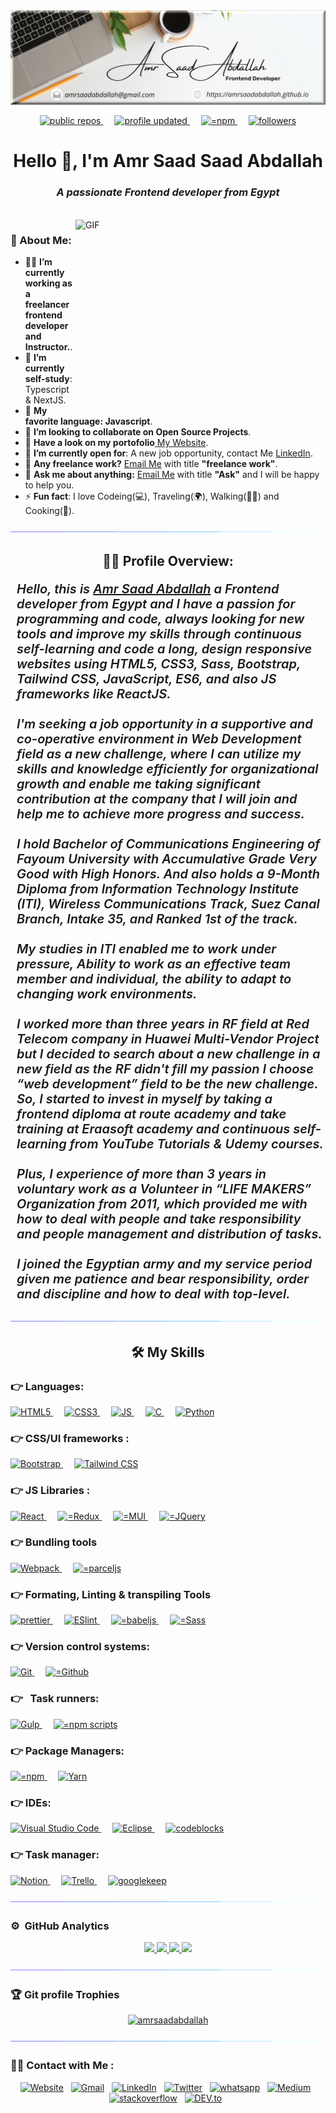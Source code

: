 <img src="./assets/banner.png" alt="amr saad banner">
<br />

 <p align="center">
<!-- <a href="github.com/amrsaadabdallah" target="_blank" rel="noreferrer"> <img alt="account age" src="https://badges.pufler.dev/years/amrsaadabdallah/?style=for-the-badge&color=27a4fb&logo=github&label=Account+Age"/> </a>
&emsp; -->
<a href="github.com/amrsaadabdallah" target="_blank" rel="noreferrer"> <img alt="public repos" src="https://badges.pufler.dev/repos/amrsaadabdallah/?style=for-the-badge&color=27a4fb&logo=github&label=Public+Repos"/> </a>
&emsp;
<a href="github.com/amrsaadabdallah" target="_blank" rel="noreferrer"> <img alt="profile updated" src="https://badges.pufler.dev/updated/amrsaadabdallah/amrsaadabdallah?style=for-the-badge&color=27a4fb&logo=github&label=Profile+Updated"/> </a>
&emsp;
<a href="github.com/amrsaadabdallah">
    <img alt="=npm" src="https://visitor-badge.glitch.me/badge?page_id=amrsaadabdallah.amrsaadabdallah" height="27px"/>
  </a>
 &emsp;
<a href="github.com/amrsaadabdallah" target="_blank" rel="noreferrer"> <img alt="followers" src="https://img.shields.io/github/followers/amrsaadabdallah?label=Follow&style=social" height="27px"/> </a>
</p>

<h1 align="center">Hello 👋, I'm Amr Saad Saad Abdallah</h1>
<h3 align="center" style="font-style:italic">A passionate Frontend developer from Egypt</h3>

<br />

<img align="right" alt="GIF" width="400"  height="300" src="https://github.com/abhisheknaiidu/abhisheknaiidu/blob/master/code.gif?raw=true"  />

### 🧑&nbsp;About Me:

- 👨‍💻 **I’m currently working as a freelancer frontend developer and Instructor.**.
- 🌱 **I’m currently self-study**: Typescript & NextJS.
- 💖 **My favorite language: Javascript**.
- 👯 **I’m looking to collaborate on Open Source Projects**.
- 👀 **Have a look on my portofolio**<a href="https://amrsaadabdallah.github.io"> My Website</a>.
- 🔎 **I’m currently open for**: A new job opportunity, contact Me <a href="https://www.linkedin.com/in/amrsaadabdallah">LinkedIn</a>.
- 💼 **Any freelance work?** <a href="mailto:amrsaadabdallah@gmail.com">Email Me</a> with title **"freelance work"**.
- 💬 **Ask me about anything:** <a href="mailto:amrsaadabdallah@gmail.com">Email Me</a> with title **"Ask"** and I will be happy to help you.
- ⚡ **Fun fact**: I love Codeing(💻), Traveling(🌍), Walking(🚶‍♂️) and Cooking(🍕).

<img src="./assets/ruler.gif">

<h2 align="center">👨‍💻&nbsp;Profile Overview: </h2>

<div align=left style="font-style: italic; font-weight: 600; margin-top: 20px;margin-left: 10px">
    <p style="font-size: 20px; font-weight: 600">
     Hello, this is <a href="https://amrsaadabdallah.github.io">Amr Saad Abdallah</a> a Frontend developer from Egypt and I have a passion for programming and code, always looking for new tools and improve my skills through continuous self-learning and code a long, design responsive websites using HTML5, CSS3, Sass, Bootstrap, Tailwind CSS, JavaScript, ES6, and also JS frameworks like ReactJS.
      <br><br>
      I'm  seeking a job opportunity in a supportive and co-operative environment in Web Development field as a new challenge, where I can utilize my skills and knowledge efficiently for organizational growth and enable me taking significant contribution at the company that I will join and help me to achieve more progress and success.
      <br><br>
      I hold Bachelor of Communications Engineering of Fayoum University with Accumulative Grade Very Good with High Honors. And also holds a 9-Month Diploma from Information Technology Institute (ITI), Wireless Communications Track, Suez Canal Branch, Intake 35, and Ranked 1st of the track.<br><br>
      My studies in ITI enabled me to work under pressure, Ability to work as an effective team member and individual, the ability to adapt to changing work environments.
      <br><br>
      I worked more than three years in RF field at Red Telecom company in Huawei Multi-Vendor Project but I decided to search about a new challenge in a new field as the RF didn't fill my passion I choose “web development” field to be the new challenge. So, I started to invest in myself by taking a frontend diploma at route academy and take training at Eraasoft academy and continuous self-learning from YouTube Tutorials & Udemy courses.
      <br><br>
      Plus, I experience of more than 3 years in voluntary work as a Volunteer in “LIFE MAKERS” Organization from 2011, which provided me with how to deal with people and take responsibility and people management and distribution of tasks.
      <br><br>
      I joined the Egyptian army and my service period given me patience and bear responsibility, order and discipline and how to deal with top-level.
  </p>
</div>

<img src="./assets/ruler.gif">

<h2 align="center">🛠️ My Skills</h2>

<h3>👉&nbsp;Languages:</h3>
<p>
  <a href="https://developer.mozilla.org/en-US/docs/Web/HTML">
    <img alt="HTML5" src="https://img.shields.io/badge/HTML-e34f26?style=for-the-badge&logo=html5&logoColor=white"/>
  </a>
&emsp;
<a href="https://developer.mozilla.org/en-US/docs/Web/CSS">
    <img alt="CSS3" src="https://img.shields.io/badge/CSS3-2299F8?style=for-the-badge&logo=CSS3&logoColor=white"/>
  </a>
  &emsp;
<a href="https://developer.mozilla.org/en-US/docs/Web/JavaScript">
    <img alt="JS" src="https://img.shields.io/badge/Javascript-f7df1e?style=for-the-badge&logo=Javascript&logoColor=white"/>
  </a>
    &emsp;
<a href="https://www.tutorialspoint.com/cprogramming/index.htm">
    <img alt="C" src="https://img.shields.io/badge/Programming-5766B6?style=for-the-badge&logo=C&logoColor=white"/>
  </a>
 &emsp;
<a href="https://www.python.org">
    <img alt="Python" src="https://img.shields.io/badge/ Python-F2A22C?style=for-the-badge&logo=python&logoColor=white"/>
  </a>
</p>

<h3>👉&nbsp;CSS/UI frameworks : </h3>
<p>
<a href="https://getbootstrap.com" target="_blank" rel="noreferrer">  <img alt="Bootstrap" src="https://img.shields.io/badge/Bootstrap-533979?style=for-the-badge&logo=Bootstrap&logoColor=white"/> </a>
&emsp;
<a href="https://tailwindcss.com/">
    <img alt="Tailwind CSS" src="https://img.shields.io/badge/Tailwind CSS-19B5B2?style=for-the-badge&logo=tailwindcss&logoColor=white"/>
  </a>
</p>

<h3>👉&nbsp;JS Libraries : </h3>
<p>
<a href="https://reactjs.org/" target="_blank" rel="noreferrer">  <img alt="React" src="https://img.shields.io/badge/React-00d8ff?style=for-the-badge&logo=React&logoColor=white"/> </a>
&emsp;
<a href="https://redux.js.org">
    <img alt="=Redux" src="https://img.shields.io/badge/Redux-764ABC?style=for-the-badge&logo=Redux&logoColor=white"/>
  </a>
  &emsp;
  <a href="https://mui.com">
    <img alt="=MUI" src="https://img.shields.io/badge/MUI-007FFF?style=for-the-badge&logo=MUI&logoColor=white"/>
  </a>
  &emsp;
<a href="https://jquery.com">
    <img alt="=JQuery" src="https://img.shields.io/badge/JQuery-0769AD?style=for-the-badge&logo=JQuery&logoColor=white"/>
  </a>
</p>

<h3>👉&nbsp;Bundling tools </h3>
<p>
<a href="https://webpack.js.org" target="_blank" rel="noreferrer">  <img alt="Webpack" src="https://img.shields.io/badge/Webpack-00d8ff?style=for-the-badge&logo=Webpack&logoColor=white"/> </a>
&emsp;
<a href="https://parceljs.org/">
    <img alt="=parceljs" src="https://img.shields.io/badge/parceljs-764ABC?style=for-the-badge&logo=parceljs&logoColor=white"/>
  </a>
</p>

<h3>👉&nbsp;Formating, Linting & transpiling Tools</h3>
<p>
<a href="https://prettier.io/" target="_blank" rel="noreferrer">  <img alt="prettier" src="https://img.shields.io/badge/prettier-56B3B4?style=for-the-badge&logo=prettier&logoColor=white"/> </a>
&emsp;
<a href="https://eslint.org/" target="_blank" rel="noreferrer">  <img alt="ESlint" src="https://img.shields.io/badge/ESlint-3A1758?style=for-the-badge&logo=ESlint&logoColor=white"/> </a>
&emsp;
<a href="https://babeljs.io/">
    <img alt="=babeljs" src="https://img.shields.io/badge/babel-EACF3B?style=for-the-badge&logo=babel&logoColor=white"/>
  </a>
  &emsp;
  <a href="https://sass-lang.com">
    <img alt="=Sass" src="https://img.shields.io/badge/Sass-EACF3B?style=for-the-badge&logo=Sass&logoColor=white"/>
  </a>
</p>

<h3>👉&nbsp;Version control systems:</h3>
<p>
<a href="https://git-scm.com" target="_blank" rel="noreferrer">
<img alt="Git" src="https://img.shields.io/badge/Git-c9510c?style=for-the-badge&logo=Git&logoColor=white"/>
</a>
&emsp;
<a href="https://github.com">
    <img alt="=Github"
    src="https://img.shields.io/badge/Github-4078c0?style=for-the-badge&logo=Github&logoColor=white"/>
  </a>
</p>

<h3>👉 &nbsp; Task runners:</h3>
<p>
<a href="https://gulpjs.com" target="_blank" rel="noreferrer"> <img alt="Gulp" src="https://img.shields.io/badge/Gulp-CF4647?style=for-the-badge&logo=Gulp&logoColor=white"/> </a>
&emsp;
<a href="https://docs.npmjs.com/cli/v8/using-npm/scripts">
<img alt="=npm scripts" src="https://img.shields.io/badge/NPM scripts-333333?style=for-the-badge&logo=NPM&logoColor=white"/>
</a>
</p>

<h3>👉&nbsp;Package Managers:</h3>
<p>
<a href="https://docs.npmjs.com">
    <img alt="=npm" src="https://img.shields.io/badge/NPM-333333?style=for-the-badge&logo=NPM&logoColor=white"/>
  </a>
 &emsp;
<a href="https://yarnpkg.com/" target="_blank" rel="noreferrer"> <img alt="Yarn" src="https://img.shields.io/badge/Yarn-2C8EBB?style=for-the-badge&logo=Yarn&logoColor=white"/> </a>
</p>

<h3>👉&nbsp;IDEs:</h3>
<p>
<a href="https://code.visualstudio.com">
    <img alt="Visual Studio Code" src="https://img.shields.io/badge/visualstudiocode-0066B8?style=for-the-badge&logo=visual studio code&logoColor=white"/>
  </a>
 &emsp;
<a href="https://www.eclipse.org" target="_blank" rel="noreferrer">
<img alt="Eclipse" src="https://img.shields.io/badge/Eclipse-F7941E?style=for-the-badge&logo=Eclipse&logoColor=white"/>
</a>
&emsp;
<a href="https://www.codeblocks.org" target="_blank" rel="noreferrer">
<img alt="codeblocks" src="https://img.shields.io/badge/codeblocks-A33536?style=for-the-badge&logo=codeblocks&logoColor=white"/>
</a>
</p>

<h3>👉&nbsp;Task manager:</h3>
<p>
<a href="https://code.visualstudio.com">
    <img alt="Notion" src="https://img.shields.io/badge/Notion-000000?style=for-the-badge&logo=Notion&logoColor=white"/>
  </a>
 &emsp;
<a href="https://trello.com/" target="_blank" rel="noreferrer">
<img alt="Trello" src="https://img.shields.io/badge/Trello-0A5FDA?style=for-the-badge&logo=Trello&logoColor=white"/>
</a>
&emsp;
<a href="https://keep.google.com/" target="_blank" rel="noreferrer">
<img alt="googlekeep" src="https://img.shields.io/badge/googlekeep-FBBC04?style=for-the-badge&logo=googlekeep&logoColor=white"/>
</a>
</p>

<img src="./assets/ruler.gif">

### ⚙️ &nbsp;GitHub Analytics

<p align="center">
<a href="https://github.com/amrsaadabdallah">
 <img height="180em" src="http://github-profile-summary-cards.vercel.app/api/cards/profile-details?username=amrsaadabdallah&theme=tokyonight"/>

   <img height="180em" src="http://github-profile-summary-cards.vercel.app/api/cards/stats?username=amrsaadabdallah&theme=tokyonight"/>

  <!-- <img height="180em" alt="amrsaadabdallah's Github Statistics" src="https://github-readme-stats-eight-theta.vercel.app/api?username=amrsaadabdallah&show_icons=true&theme=tokyonight&include_all_commits=true&count_private=true"/> -->

  <!-- <img height="180em" src="http://github-profile-summary-cards.vercel.app/api/cards/repos-per-language?username=amrsaadabdallah&theme=tokyonight"/> -->

  <img height="180em" src="https://github-readme-stats-eight-theta.vercel.app/api/top-langs/?username=amrsaadabdallah&layout=compact&langs_count=8&theme=tokyonight"/>

  <img height="180em" src="https://github-readme-streak-stats.herokuapp.com?user=amrsaadabdallah&theme=tokyonight&date_format=j%20M%5B%20Y%5D"/>

   <!-- <img height="180em" src="http://github-profile-summary-cards.vercel.app/api/cards/productive-time?username=amrsaadabdallah&theme=tokyonight&utcOffset=8"/> -->
</a>
</p>

<!-- ### 📊 Github Stats

  <p align="center">
    <a href="https://github.com/amrsaadabdallah/github-readme-stats"><img alt="amrsaadabdallah's Github Stats" src="https://github-readme-stats.vercel.app/api?username=amrsaadabdallah&show_icons=true&count_private=true&theme=tokyonight" height="192px"/></a>
  </p> -->

<!-- ### 📈 GitHub Activity Graph

<a href="https://github.com/7oSkaaa"><img alt="7oSkaaa's Activity Graph" src="https://activity-graph.herokuapp.com/graph?username=amrsaadabdallah&custom_title=7oSkaaa's%20Contribution%20Graph&theme=tokyonight" /></a> -->

<img src="./assets/ruler.gif">

### 🏆 Git profile Trophies

<p align="center"> <a href="https://github.com/amrsaadabdallah"><img src="https://github-profile-trophy.vercel.app/?username=amrsaadabdallah&layout=compact&theme=tokyonight" alt="amrsaadabdallah" /></a> </p>

<!-- <img src="./assets/ruler.gif">


<br />
 <h2 align="center">😎 you can reach me by:</h2>
    <p align="center">
      <br/>
      <a href="https://www.linkedin.com/in/azzar-budiyanto/" target="blank"><img align="center"
         src="https://img.shields.io/badge/linkedin-%231DA1F2.svg?style=for-the-badge&logo=linkedin&logoColor=white"
         alt="azzar" height="30"/></a>
      <a href="https://fb.com/amrsaadabdallah" target="blank"><img align="center"
         src="https://img.shields.io/badge/facebook-4267B2.svg?style=for-the-badge&logo=facebook&logoColor=white"
         alt="azzar" height="30"/></a>
      <a href="https://mailto:azzar.mr.zs@gmail.com" target="blank"><img align="center"
         src="https://img.shields.io/badge/gmail-EA4335.svg?style=for-the-badge&logo=gmail&logoColor=white"
         alt="azzar" height="30"/></a>
    </p>
  <p align="center">
      <a href="https://instagram.com/azzar_budiyanto" target="blank"><img align="center"
         src="https://img.shields.io/badge/instagram-%23E4405F.svg?style=for-the-badge&logo=Instagram&logoColor=white"
         alt="azzar" height="30"/></a>
      <a href="https://wa.me/+6282232529804" target="blank"><img align="center"
         src="https://img.shields.io/badge/whatsapp-4B7F1.svg?style=for-the-badge&logo=whatsapp&logoColor=white"
         alt="azzar" height="30"/></a>
      <a href="https://twitter.com/siapa_hayosiapa" target="blank"><img align="center"
         src="https://img.shields.io/badge/twitter-1DA1F2.svg?style=for-the-badge&logo=twitter&logoColor=white"
         alt="azzar" height="30"/></a>
      <br>
    </p>
  </samp>
</div>



## <img src="https://media.giphy.com/media/iY8CRBdQXODJSCERIr/giphy.gif" width="30px"> Connect with me

<p align="center">
	<a href="mailto:ahmed.7oskaa@gmail.com"><img img src="https://img.shields.io/badge/gmail-%23EA4335.svg?style=plastic&logo=gmail&logoColor=white" alt="Gmail"/></a>
	<a href="https://github.com/7oSkaaa"><img src="https://img.shields.io/badge/github-%23181717.svg?style=plastic&logo=github&logoColor=white" alt="GitHub"/></a>
	<a href="https://wa.me/0201208822340"><img src="https://img.shields.io/badge/whatsapp-%2325D366.svg?style=plastic&logo=whatsapp&logoColor=white" alt="Whatsapp"/></a>
	<a href="https://www.linkedin.com/in/7oskaa/"><img src="https://img.shields.io/badge/linkedin-%230A66C2.svg?style=plastic&logo=linkedin&logoColor=white" alt="LinkedIn"/></a>
	<a href="https://www.facebook.com/7oSkaaa"><img src="https://img.shields.io/badge/facebook-%231877F2.svg?style=plastic&logo=facebook&logoColor=white" alt="Facebook"/></a>
	<a href="https://www.instagram.com/ahmed_7oskaa/"><img src="https://img.shields.io/badge/instagram-%23E4405F.svg?style=plastic&logo=instagram&logoColor=white" alt="Instagram"/></a>
	<a href="https://msng.link/o/?ahmed.7oskaa=sc"><img src="https://img.shields.io/badge/snapchat-%23FFFC00.svg?style=plastic&logo=snapchat&logoColor=black" alt="Snap Chat"/></a>
</p>

<hr/>
<br/>
## 🙋‍♀️ Let's Connect

<p align="center">
  <a href="https://candida-noronha.web.app/"><img src="https://img.icons8.com/bubbles/50/000000/web.png" alt="Website"/></a>
	<a href="mailto:candida.noronha18@gmail.com"><img src="https://img.icons8.com/bubbles/50/000000/gmail.png" alt="Gmail"/></a>
	<a href="https://github.com/Candida18"><img src="https://img.icons8.com/bubbles/50/000000/github.png" alt="GitHub"/></a>
	<a href="https://linkedin.com/in/candida-ruth-noronha-b019101ab"><img src="https://img.icons8.com/bubbles/50/000000/linkedin.png" alt="LinkedIn"/></a>
	<a href="https://www.facebook.com/candida.noronha.77"><img src="https://img.icons8.com/bubbles/50/000000/facebook-new.png" alt="Facebook"/></a>
	<a href="https://instagram.com/candyyyy__18"><img src="https://img.icons8.com/bubbles/50/000000/instagram.png" alt="Instagram"/></a>
	<a href="https://www.youtube.com/channel/UC7V1Gm8V0kRLp_EHB8aDj2A"><img src="https://img.icons8.com/bubbles/50/000000/youtube.png" alt="Youtube"/></a>

</p> -->

<img src="./assets/ruler.gif">

 <h3>🤝🏻&nbsp;Contact with Me : </h3>

<p align="center">
<a href="https://amrsaadabdallah.github.io"><img alt="Website" src="https://img.shields.io/website?style=for-the-badge&up_message=portfolio&url=https%3A%2F%2Fkkvanonymous.github.io%2F"></a>
&nbsp;
<a href="mailto:amrsaadabdallah@gmail.com"><img src="https://img.shields.io/badge/gmail-%23D14836.svg?&style=for-the-badge&logo=gmail&logoColor=white" alt="Gmail"/></a>
&nbsp;
<a href="https://www.linkedin.com/in/amrsaadabdallah"><img src="https://img.shields.io/badge/linkedin-%230077B5.svg?&style=for-the-badge&logo=linkedin&logoColor=white" alt="LinkedIn" /></a>
&nbsp;
<a href="https://twitter.com/amrsaadabdallah"><img src="https://img.shields.io/badge/Twitter-1DA1F2?style=for-the-badge&logo=twitter&logoColor=white" alt="Twitter" /></a>
&nbsp;
<a href="tel:+201097756067"><img src="https://img.shields.io/badge/(+20) 1097756067-45C554?style=for-the-badge&logo=whatsapp&logoColor=white" alt="whatsapp" /></a>
&nbsp;
<a href="https://medium.com/@amrsaadabdallah"><img src="https://img.shields.io/badge/Medium-12100E?style=for-the-badge&logo=medium&logoColor=white" alt="Medium" /></a>
&nbsp;
<a href="https://stackoverflow.com/users/19376176/amr-saad-abdallah"><img src="https://img.shields.io/badge/Stackoverflow-F48225?style=for-the-badge&logo=stackoverflow&logoColor=white" alt="stackoverflow" /></a>
&nbsp;
<a href="https://dev.to/amrsaadabdallah"><img src="https://img.shields.io/badge/DEV.to-000000?style=for-the-badge&logo=DEV.to&logoColor=white" alt="DEV.to" /></a>
&nbsp;
</p>

<!-- <img src="./assets/ruler.gif">


<i>Follow me around the web:</i><br>

<div align="center">
<a href="https://www.linkedin.com/in/absphreak" target="_blank">
<img src="https://img.shields.io/badge/LinkedIn-%230077B5.svg?&style=flat-square&logo=linkedin&logoColor=white" alt="LinkedIn">
</a>
<a href="https://www.instagram.com/absphreak" target="_blank">
<img src="https://img.shields.io/badge/Instagram-%23E4405F.svg?&style=flat-square&logo=instagram&logoColor=white" alt="Instagram">
</a>
<a href="https://www.facebook.com/originalphreak" target="_blank">
<img src="https://img.shields.io/badge/Facebook-%231877F2.svg?&style=flat-square&logo=facebook&logoColor=white" alt="Facebook">
</a>
<a href="https://open.spotify.com/user/0170agi99s5hh187g7mtz245b" target="_blank">
<img src="https://img.shields.io/badge/Spotify-%231ED760.svg?&style=flat-square&logo=spotify&logoColor=white" alt="Spotify">
</a>
<a href="https://dev.to/ABSphreak" target="_blank"><img src="https://img.shields.io/badge/DEV-%230A0A0A.svg?&style=flat-square&logo=DEV.to&logoColor=white" alt="DEV.to"></a>
</div>

<img src="./assets/ruler.gif">
 -->

<!-- ### 🤝🏻 &nbsp;Connect with Me

<p align="center">
<a href="https://www.adityavsingh.com"><img src="https://img.shields.io/badge/-adityavsingh.com-3423A6?style=flat&logo=Google-Chrome&logoColor=white"/></a>
<a href="https://linkedin.com/in/AVS1508"><img src="https://img.shields.io/badge/-Aditya%20Vikram%20Singh-0077B5?style=flat&logo=Linkedin&logoColor=white"/></a>
<a href="mailto:avsingh@umass.edu"><img src="https://img.shields.io/badge/-avsingh@umass.edu-D14836?style=flat&logo=Gmail&logoColor=white"/></a>
<a href="https://instagram.com/adityavs_"><img src="https://img.shields.io/badge/-@adityavs__-E4405F?style=flat&logo=Instagram&logoColor=white"/></a>
<a href="https://facebook.com/AVS1508"><img src="https://img.shields.io/badge/-@AVS1508-1877F2?style=flat&logo=Facebook&logoColor=white"/></a>
<a href="https://www.pinterest.ca/AVS1508"><img src="https://img.shields.io/badge/-@AVS1508-BD081C?style=flat&logo=Pinterest&logoColor=white"/></a>
<a href="https://www.behance.net/AVS1508"><img src="https://img.shields.io/badge/-@AVS1508-1769FF?style=flat&logo=Behance&logoColor=white"/></a>
</p> -->

<!-- ![visitors](https://visitor-badge.glitch.me/badge?page_id=amrsaadabdallah.amrsaadabdallah) -->
<!-- [![Github](https://img.shields.io/github/followers/Aditya664?label=Follow&style=social)](https://github.com/Aditya664) -->
